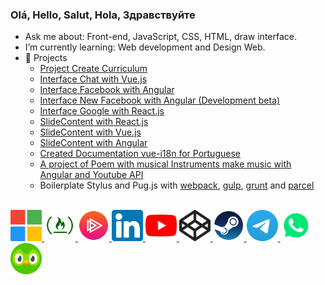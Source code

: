### Olá, Hello, Salut, Hola, Здравствуйте

- Ask me about: Front-end, JavaScript, CSS, HTML, draw interface.
- I’m currently learning: Web development and Design Web.
- 🌿 Projects
  * [Project Create Curriculum](https://criar-curriculo.web.app?lang=en-US)
  * [Interface Chat with Vue.js](https://chat-vue-interface.web.app)  
  * [Interface Facebook with Angular](https://angular-facebook.web.app)
  * [Interface New Facebook with Angular (Development beta)](https://angular-facebook-new.web.app)
  * [Interface Google with React.js](https://g00gle-reactjs.web.app) 
  * [SlideContent with React.js](https://slidecontent-reactjs.web.app)
  * [SlideContent with Vue.js](https://slidecontent-vuejs.web.app)
  * [SlideContent with Angular](https://angular-slidecontent.web.app) 
  * [Created Documentation vue-i18n for Portuguese](https://kazupon.github.io/vue-i18n/pt)
  * [A project of Poem with musical Instruments make music with Angular and Youtube API](https://rimandoaspoesias.web.app)
  * Boilerplate Stylus and Pug.js with [webpack](https://github.com/lucasferreiralimax/webpack_work), [gulp](https://github.com/lucasferreiralimax/gulp_work), [grunt](https://github.com/lucasferreiralimax/grunt_work) and [parcel](https://github.com/lucasferreiralimax/parcel_work)

<br>

<a href="https://docs.microsoft.com/pt-br/users/lucasferreiralimax" target="_blank">
  <img alt="Lucas Ferreira de Lima Microsoft Docs Learn" width="50px" src="assets/microsoft-logo.svg" />
</a>
<a href="https://www.freecodecamp.org/lucasferreiralimax" target="_blank">
  <img alt="Lucas Ferreira de Lima FreeCodeCamp" width="50px" src="assets/freecodecamp-logo.png" />
</a>
<a href="https://app.pluralsight.com/profile/lucasferreiralimax" target="_blank">
  <img alt="Lucas Ferreira de Lima PluralSight" width="50px" src="assets/pluralsight-logo.png" />
</a>
<a href="https://www.linkedin.com/in/lucasferreiralimax" target="_blank">
  <img alt="Lucas Ferreira de Lima LinkdeIn" width="50px" src="assets/linkedin-logo.svg" />
</a>
<a href="https://www.youtube.com/channel/UCxvF9bQs3PAasQJoNfeX-og" target="_blank">
  <img alt="2L Rimando As Poesias Youtube" width="50px" src="assets/youtube-logo.svg" />
</a>
<a href="https://codepen.io/lucaslimax" target="_blank">
  <img alt="lucaslimax Codepen" width="50px" src="assets/codepen-logo.svg" />
</a>
<a href="https://steamcommunity.com/id/lucaslima1337" target="_blank">
  <img alt="2L steam games" width="50px" src="assets/steam-logo.png" />
</a>
<a href="https://t.me/lucasferreiralimax" target="_blank">
  <img alt="Lucas Telegram" width="50px" src="assets/telegram-logo.svg" />
</a>
<a href="https://api.whatsapp.com/send?phone=+5583996749477&text=Hello+Lucas%2C+how+are+you+doing%3F" target="_blank">
  <img alt="Lucas Whatsapp" width="50px" src="assets/whatsapp-logo.svg" />
</a>
<a href="https://www.duolingo.com/profile/ferreiralimax" target="_blank">
  <img alt="Lucas Duolingo" width="50px" src="assets/duolingo-logo.svg" />
</a>

